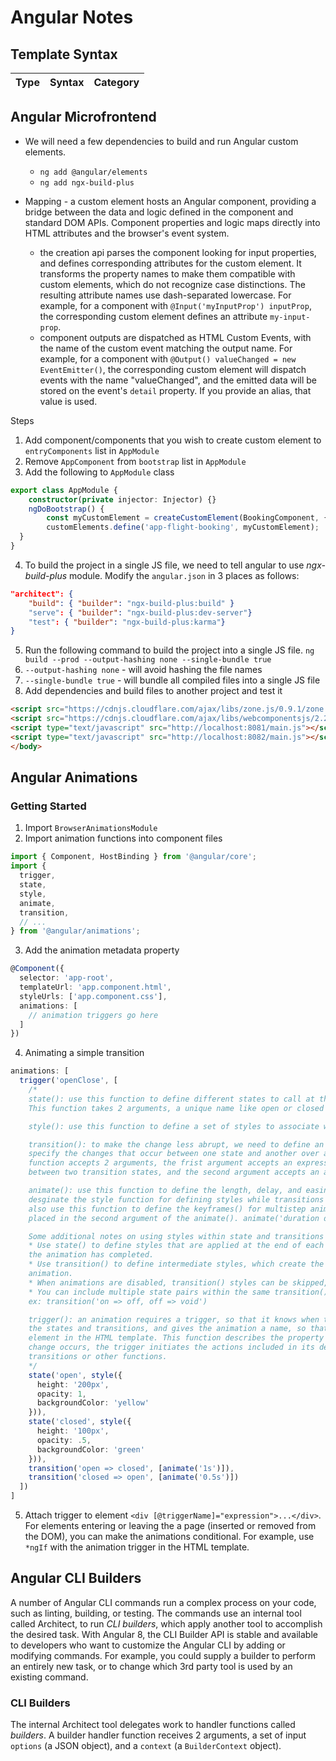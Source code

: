 # Angular Notes

## Template Syntax
| Type | Syntax | Category
| --- | --- | --- |

## Angular Microfrontend
* We will need a few dependencies to build and run Angular custom elements.
  * `ng add @angular/elements`
  * `ng add ngx-build-plus`

* Mapping - a custom element hosts an Angular component, providing a bridge between the data and logic
  defined in the component and standard DOM APIs. Component properties and logic maps directly into HTML
  attributes and the browser's event system.
  * the creation api parses the component looking for input properties, and defines corresponding attributes
    for the custom element. It transforms the property names to make them compatible with custom elements,
    which do not recognize case distinctions. The resulting attribute names use dash-separated lowercase.
    For example, for a component with `@Input('myInputProp') inputProp`, the corresponding custom element
    defines an attribute `my-input-prop`.
  * component outputs are dispatched as HTML Custom Events, with the name of the custom event matching the
    output name. For example, for a component with `@Output() valueChanged = new EventEmitter()`, the
    corresponding custom element will dispatch events with the name "valueChanged", and the emitted data
    will be stored on the event's `detail` property. If you provide an alias, that value is used.

Steps
1. Add component/components that you wish to create custom element to `entryComponents` list in `AppModule`
2. Remove `AppComponent` from `bootstrap` list in `AppModule`
3. Add the following to `AppModule` class
```ts
export class AppModule {
    constructor(private injector: Injector) {}  
    ngDoBootstrap() {
        const myCustomElement = createCustomElement(BookingComponent, { injector: this.injector });
        customElements.define('app-flight-booking', myCustomElement);
  }
}
```
4. To build the project in a single JS file, we need to tell angular to use *ngx-build-plus* module. Modify
the `angular.json` in 3 places as follows:
```json
"architect": {
    "build": { "builder": "ngx-build-plus:build" }
    "serve": { "builder": "ngx-build-plus:dev-server"}
    "test": { "builder": "ngx-build-plus:karma"}
}
```
5. Run the following command to build the project into a single JS file.
`ng build --prod --output-hashing none --single-bundle true`
  1. `--output-hashing none` - will avoid hashing the file names
  2. `--single-bundle true` - will bundle all compiled files into a single JS file 
6. Add dependencies and build files to another project and test it
```html 
<script src="https://cdnjs.cloudflare.com/ajax/libs/zone.js/0.9.1/zone.min.js"></script>
<script src="https://cdnjs.cloudflare.com/ajax/libs/webcomponentsjs/2.2.10/custom-elements-es5-adapter.js"></script>
<script type="text/javascript" src="http://localhost:8081/main.js"></script>
<script type="text/javascript" src="http://localhost:8082/main.js"></script>
</body>
```

## Angular Animations
### Getting Started
1. Import `BrowserAnimationsModule`
2. Import animation functions into component files
```ts
import { Component, HostBinding } from '@angular/core';
import {
  trigger,
  state,
  style,
  animate,
  transition,
  // ...
} from '@angular/animations';
```
3. Add the animation metadata property
```ts
@Component({
  selector: 'app-root',
  templateUrl: 'app.component.html',
  styleUrls: ['app.component.css'],
  animations: [
    // animation triggers go here
  ]
})
```
4. Animating a simple transition
```ts
animations: [
  trigger('openClose', [
    /*
    state(): use this function to define different states to call at the end of each transition.
    This function takes 2 arguments, a unique name like open or closed and a style() function

    style(): use this function to define a set of styles to associate with a given state name

    transition(): to make the change less abrupt, we need to define an animation transition to 
    specify the changes that occur between one state and another over a period of time. This 
    function accepts 2 arguments, the frist argument accepts an expression that defines the direction
    between two transition states, and the second argument accepts an animate() function.

    animate(): use this function to define the length, delay, and easing of a transition, and to
    desginate the style function for defining styles while transitions are taking place. You can
    also use this function to define the keyframes() for multistep animations. These definitions are
    placed in the second argument of the animate(). animate('duration delay easing')

    Some additional notes on using styles within state and transitions functions
    * Use state() to define styles that are applied at the end of each transition, they persist after
    the animation has completed.
    * Use transition() to define intermediate styles, which create the illusion of motion during the
    animation.
    * When animations are disabled, transition() styles can be skipped, but state() styles can't
    * You can include multiple state pairs within the same transition() argument 
    ex: transition('on => off, off => void')

    trigger(): an animation requires a trigger, so that it knows when to start. This function collects
    the states and transitions, and gives the animation a name, so that you can attach it to the triggering
    element in the HTML template. This function describes the property name to watch for changes. When a
    change occurs, the trigger initiates the actions included in its definition. These actions can be
    transitions or other functions.
    */
    state('open', style({
      height: '200px',
      opacity: 1,
      backgroundColor: 'yellow'
    })),
    state('closed', style({
      height: '100px',
      opacity: .5,
      backgroundColor: 'green'
    })),
    transition('open => closed', [animate('1s')]),
    transition('closed => open', [animate('0.5s')])
  ])
]
```
5. Attach trigger to element `<div [@triggerName]="expression">...</div>`. For elements entering or leaving
the a page (inserted or removed from the DOM), you can make the animations conditional. For example, use `*ngIf`
with the animation trigger in the HTML template.

## Angular CLI Builders
A number of Angular CLI commands run a complex process on your code, such as linting, building, or testing. The commands
use an internal tool called Architect, to run *CLI builders*, which apply another tool to accomplish the desired task.
With Angular 8, the CLI Builder API is stable and available to developers who want to customize the Angular CLI by adding
or modifying commands. For example, you could supply a builder to perform an entirely new task, or to change which 3rd party
tool is used by an existing command.

### CLI Builders
The internal Architect tool delegates work to handler functions called *builders*. A builder handler function receives
2 arguments, a set of input `options` (a JSON object), and a `context` (a `BuilderContext` object).
